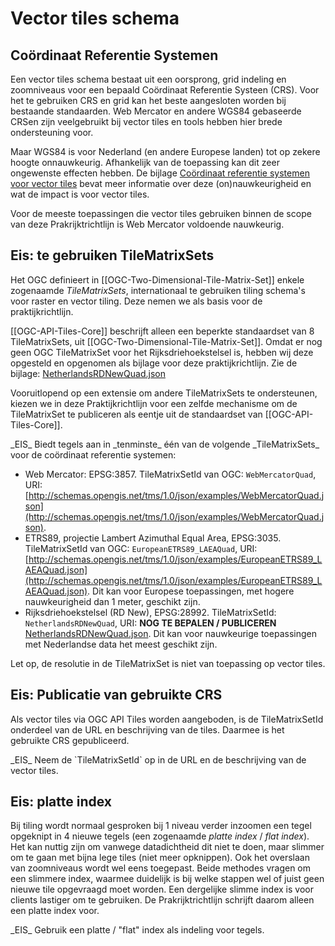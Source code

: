 # Vector tiles schema

## Coördinaat Referentie Systemen
<div class="informative">
Een vector tiles schema bestaat uit een oorsprong, grid indeling en zoomniveaus voor een bepaald Coördinaat Referentie Systeen (CRS). Voor het te gebruiken CRS en grid kan het beste aangesloten worden bij bestaande standaarden. Web Mercator en andere WGS84 gebaseerde CRSen zijn veelgebruikt bij vector tiles en tools hebben hier brede ondersteuning voor.

Maar WGS84 is voor Nederland (en andere Europese landen) tot op zekere hoogte onnauwkeurig. Afhankelijk van de toepassing kan dit zeer ongewenste effecten hebben. De bijlage [Coördinaat referentie systemen voor vector tiles](#CRSachtergrond) bevat meer informatie over deze (on)nauwkeurigheid en wat de impact is voor vector tiles.

Voor de meeste toepassingen die vector tiles gebruiken binnen de scope van deze Prakrijktrichtlijn is Web Mercator voldoende nauwkeurig.
</div>

## Eis: te gebruiken TileMatrixSets
Het OGC definieert in [[OGC-Two-Dimensional-Tile-Matrix-Set]] enkele zogenaamde _TileMatrixSets_, internationaal te gebruiken tiling schema's voor raster en vector tiling. Deze nemen we als basis voor de praktijkrichtlijn.

[[OGC-API-Tiles-Core]] beschrijft alleen een beperkte standaardset van 8 TileMatrixSets, uit [[OGC-Two-Dimensional-Tile-Matrix-Set]]. Omdat er nog geen OGC TileMatrixSet voor het Rijksdriehoekstelsel is, hebben wij deze opgesteld en opgenomen als bijlage voor deze praktijkrichtlijn. Zie de bijlage: [NetherlandsRDNewQuad.json](media/NetherlandsRDNewQuad.json)

Vooruitlopend op een extensie om andere TileMatrixSets te ondersteunen, kiezen we in deze Praktijkrichtlijn voor een zelfde mechanisme om de TileMatrixSet te publiceren als eentje uit de standaardset van [[OGC-API-Tiles-Core]].

<div class="advisement">
_EIS_ Biedt tegels aan in _tenminste_ één van de volgende _TileMatrixSets_ voor de coördinaat referentie systemen:

* Web Mercator: EPSG:3857. TileMatrixSetId van OGC: `WebMercatorQuad`, URI: [http://schemas.opengis.net/tms/1.0/json/examples/WebMercatorQuad.json](http://schemas.opengis.net/tms/1.0/json/examples/WebMercatorQuad.json).
* ETRS89, projectie Lambert Azimuthal Equal Area, EPSG:3035. TileMatrixSetId van OGC: `EuropeanETRS89_LAEAQuad`, URI: [http://schemas.opengis.net/tms/1.0/json/examples/EuropeanETRS89_LAEAQuad.json](http://schemas.opengis.net/tms/1.0/json/examples/EuropeanETRS89_LAEAQuad.json). Dit kan voor Europese toepassingen, met hogere nauwkeurigheid dan 1 meter, geschikt zijn.
* Rijksdriehoekstelsel (RD New), EPSG:28992. TileMatrixSetId: `NetherlandsRDNewQuad`, URI: **NOG TE BEPALEN / PUBLICEREN** [NetherlandsRDNewQuad.json](media/NetherlandsRDNewQuad.json). Dit kan voor nauwkeurige toepassingen met Nederlandse data het meest geschikt zijn.
</div>

Let op, de resolutie in de TileMatrixSet is niet van toepassing op vector tiles.

## Eis: Publicatie van gebruikte CRS
Als vector tiles via OGC API Tiles worden aangeboden, is de TileMatrixSetId onderdeel van de URL en beschrijving van de tiles. Daarmee is het gebruikte CRS gepubliceerd.

<div class="advisement">
_EIS_ Neem de `TileMatrixSetId` op in de URL en de beschrijving van de vector tiles.
</div>

## Eis: platte index
Bij tiling wordt normaal gesproken bij 1 niveau verder inzoomen een tegel opgeknipt in 4 nieuwe tegels (een zogenaamde _platte index_ / _flat index_). Het kan nuttig zijn om vanwege datadichtheid dit niet te doen, maar slimmer om te gaan met bijna lege tiles (niet meer opknippen). Ook het overslaan van zoomniveaus wordt wel eens toegepast. Beide methodes vragen om een slimmere index, waarmee duidelijk is bij welke stappen wel of juist geen nieuwe tile opgevraagd moet worden. Een dergelijke slimme index is voor clients lastiger om te gebruiken. De Prakrijktrichtlijn schrijft daarom alleen een platte index voor.

<div class="advisement">
_EIS_ Gebruik een platte / "flat" index als indeling voor tegels.
</div>
